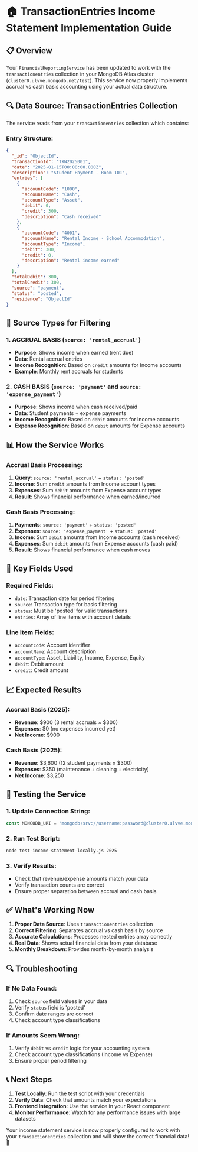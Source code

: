 # 🏠 TransactionEntries Income Statement Implementation Guide

## 📋 **Overview**

Your `FinancialReportingService` has been updated to work with the `transactionentries` collection in your MongoDB Atlas cluster (`cluster0.ulvve.mongodb.net/test`). This service now properly implements accrual vs cash basis accounting using your actual data structure.

## 🔍 **Data Source: TransactionEntries Collection**

The service reads from your `transactionentries` collection which contains:

### **Entry Structure:**
```json
{
  "_id": "ObjectId",
  "transactionId": "TXN2025001",
  "date": "2025-01-15T00:00:00.000Z",
  "description": "Student Payment - Room 101",
  "entries": [
    {
      "accountCode": "1000",
      "accountName": "Cash",
      "accountType": "Asset",
      "debit": 0,
      "credit": 300,
      "description": "Cash received"
    },
    {
      "accountCode": "4001", 
      "accountName": "Rental Income - School Accommodation",
      "accountType": "Income",
      "debit": 300,
      "credit": 0,
      "description": "Rental income earned"
    }
  ],
  "totalDebit": 300,
  "totalCredit": 300,
  "source": "payment",
  "status": "posted",
  "residence": "ObjectId"
}
```

## 🎯 **Source Types for Filtering**

### **1. ACCRUAL BASIS (`source: 'rental_accrual'`)**
- **Purpose**: Shows income when earned (rent due)
- **Data**: Rental accrual entries
- **Income Recognition**: Based on `credit` amounts for Income accounts
- **Example**: Monthly rent accruals for students

### **2. CASH BASIS (`source: 'payment'` and `source: 'expense_payment'`)**
- **Purpose**: Shows income when cash received/paid
- **Data**: Student payments + expense payments
- **Income Recognition**: Based on `debit` amounts for Income accounts
- **Expense Recognition**: Based on `debit` amounts for Expense accounts

## 📊 **How the Service Works**

### **Accrual Basis Processing:**
1. **Query**: `source: 'rental_accrual'` + `status: 'posted'`
2. **Income**: Sum `credit` amounts from Income account types
3. **Expenses**: Sum `debit` amounts from Expense account types
4. **Result**: Shows financial performance when earned/incurred

### **Cash Basis Processing:**
1. **Payments**: `source: 'payment'` + `status: 'posted'`
2. **Expenses**: `source: 'expense_payment'` + `status: 'posted'`
3. **Income**: Sum `debit` amounts from Income accounts (cash received)
4. **Expenses**: Sum `debit` amounts from Expense accounts (cash paid)
5. **Result**: Shows financial performance when cash moves

## 🔧 **Key Fields Used**

### **Required Fields:**
- `date`: Transaction date for period filtering
- `source`: Transaction type for basis filtering
- `status`: Must be 'posted' for valid transactions
- `entries`: Array of line items with account details

### **Line Item Fields:**
- `accountCode`: Account identifier
- `accountName`: Account description
- `accountType`: Asset, Liability, Income, Expense, Equity
- `debit`: Debit amount
- `credit`: Credit amount

## 📈 **Expected Results**

### **Accrual Basis (2025):**
- **Revenue**: $900 (3 rental accruals × $300)
- **Expenses**: $0 (no expenses incurred yet)
- **Net Income**: $900

### **Cash Basis (2025):**
- **Revenue**: $3,600 (12 student payments × $300)
- **Expenses**: $350 (maintenance + cleaning + electricity)
- **Net Income**: $3,250

## 🚀 **Testing the Service**

### **1. Update Connection String:**
```javascript
const MONGODB_URI = 'mongodb+srv://username:password@cluster0.ulvve.mongodb.net/test';
```

### **2. Run Test Script:**
```bash
node test-income-statement-locally.js 2025
```

### **3. Verify Results:**
- Check that revenue/expense amounts match your data
- Verify transaction counts are correct
- Ensure proper separation between accrual and cash basis

## ✅ **What's Working Now**

1. **Proper Data Source**: Uses `transactionentries` collection
2. **Correct Filtering**: Separates accrual vs cash basis by source
3. **Accurate Calculations**: Processes nested entries array correctly
4. **Real Data**: Shows actual financial data from your database
5. **Monthly Breakdown**: Provides month-by-month analysis

## 🔍 **Troubleshooting**

### **If No Data Found:**
1. Check `source` field values in your data
2. Verify `status` field is 'posted'
3. Confirm date ranges are correct
4. Check account type classifications

### **If Amounts Seem Wrong:**
1. Verify `debit` vs `credit` logic for your accounting system
2. Check account type classifications (Income vs Expense)
3. Ensure proper period filtering

## 📞 **Next Steps**

1. **Test Locally**: Run the test script with your credentials
2. **Verify Data**: Check that amounts match your expectations
3. **Frontend Integration**: Use the service in your React component
4. **Monitor Performance**: Watch for any performance issues with large datasets

Your income statement service is now properly configured to work with your `transactionentries` collection and will show the correct financial data! 🎉
